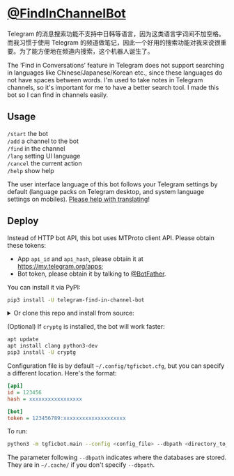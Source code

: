 # [@FindInChannelBot](https://telegram.me/FindInChannelBot)

Telegram 的消息搜索功能不支持中日韩等语言，因为这类语言字词间不加空格。而我习惯于使用 Telegram 的频道做笔记，因此一个好用的搜索功能对我来说很重要。为了能方便地在频道内搜索，这个机器人诞生了。

The ‘Find in Conversations’ feature in Telegram does not support searching in languages like Chinese/Japanese/Korean etc., since these languages do not have spaces between words. I'm used to take notes in Telegram channels, so it's important for me to have a better search tool. I made this bot so I can find in channels easily.

## Usage

`/start` the bot  
`/add` a channel to the bot  
`/find` in the channel  
`/lang` setting UI language  
`/cancel` the current action  
`/help` show help

The user interface language of this bot follows your Telegram settings by default (language packs on Telegram desktop, and system language settings on mobiles). [Please help with translating](./tgficbot/locales/)!

## Deploy

Instead of HTTP bot API, this bot uses MTProto client API. Please obtain these tokens:

* App `api_id` and `api_hash`, please obtain it at https://my.telegram.org/apps;
* Bot token, please obtain it by talking to [@BotFather](https://t.me/BotFather).

You can install it via PyPI:

```sh
pip3 install -U telegram-find-in-channel-bot
```

<details><summary>Or clone this repo and install from source:</summary>

```sh
cd telegram-find-in-channel-bot
for f in tgficbot/locales/*.po; do
    mkdir -p ${f%.po}/LC_MESSAGES
    msgfmt $f -o ${f%.po}/LC_MESSAGES/main.mo
done
python3 setup.py install
```

Run `apt install gettext` if command `msgfmt` not found.

</details>

(Optional) If `cryptg` is installed, the bot will work faster:

```sh
apt update
apt install clang python3-dev
pip3 install -U cryptg
```

Configuration file is by default `~/.config/tgficbot.cfg`, but you can specify a different location. Here's the format:

```ini
[api]
id = 123456
hash = xxxxxxxxxxxxxxxxx

[bot]
token = 123456789:xxxxxxxxxxxxxxxxxxxx
```

To run:

```sh
python3 -m tgficbot.main --config <config_file> --dbpath <directory_to_store_database>
```

The parameter following `--dbpath` indicates where the databases are stored. They are in `~/.cache/` if you don't specify `--dbpath`.
